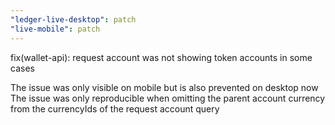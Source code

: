 ```yaml
---
"ledger-live-desktop": patch
"live-mobile": patch
---
```


fix(wallet-api): request account was not showing token accounts in some cases

The issue was only visible on mobile but is also prevented on desktop now
The issue was only reproducible when omitting the parent account currency from the currencyIds of the request account query
